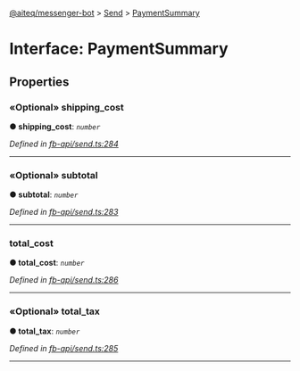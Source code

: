 [@aiteq/messenger-bot](../README.md) > [Send](../modules/send.md) > [PaymentSummary](../interfaces/send.paymentsummary.md)



# Interface: PaymentSummary


## Properties
<a id="shipping_cost"></a>

### «Optional» shipping_cost

**●  shipping_cost**:  *`number`* 

*Defined in [fb-api/send.ts:284](https://github.com/aiteq/messenger-bot/blob/a540dbb/src/fb-api/send.ts#L284)*





___

<a id="subtotal"></a>

### «Optional» subtotal

**●  subtotal**:  *`number`* 

*Defined in [fb-api/send.ts:283](https://github.com/aiteq/messenger-bot/blob/a540dbb/src/fb-api/send.ts#L283)*





___

<a id="total_cost"></a>

###  total_cost

**●  total_cost**:  *`number`* 

*Defined in [fb-api/send.ts:286](https://github.com/aiteq/messenger-bot/blob/a540dbb/src/fb-api/send.ts#L286)*





___

<a id="total_tax"></a>

### «Optional» total_tax

**●  total_tax**:  *`number`* 

*Defined in [fb-api/send.ts:285](https://github.com/aiteq/messenger-bot/blob/a540dbb/src/fb-api/send.ts#L285)*





___


